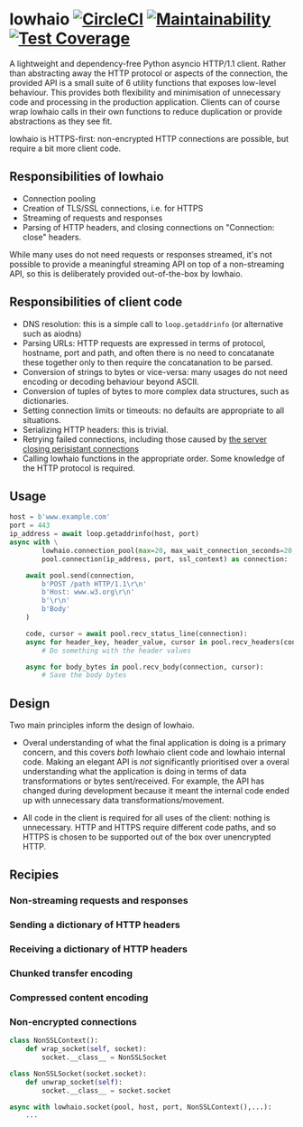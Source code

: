 # lowhaio [![CircleCI](https://circleci.com/gh/michalc/lowhaio.svg?style=svg)](https://circleci.com/gh/michalc/lowhaio) [![Maintainability](https://api.codeclimate.com/v1/badges/418d72f1de909bff27b6/maintainability)](https://codeclimate.com/github/michalc/lowhaio/maintainability) [![Test Coverage](https://api.codeclimate.com/v1/badges/418d72f1de909bff27b6/test_coverage)](https://codeclimate.com/github/michalc/lowhaio/test_coverage)

A lightweight and dependency-free Python asyncio HTTP/1.1 client. Rather than abstracting away the HTTP protocol or aspects of the connection, the provided API is a small suite of 6 utility functions that exposes low-level behaviour. This provides both flexibility and minimisation of unnecessary code and processing in the production application. Clients can of course wrap lowhaio calls in their own functions to reduce duplication or provide abstractions as they see fit.

lowhaio is HTTPS-first: non-encrypted HTTP connections are possible, but require a bit more client code.


## Responsibilities of lowhaio

- Connection pooling
- Creation of TLS/SSL connections, i.e. for HTTPS
- Streaming of requests and responses
- Parsing of HTTP headers, and closing connections on "Connection: close" headers.

While many uses do not need requests or responses streamed, it's not possible to provide a meaningful streaming API on top of a non-streaming API, so this is deliberately provided out-of-the-box by lowhaio.


## Responsibilities of client code

- DNS resolution: this is a simple call to `loop.getaddrinfo` (or alternative such as aiodns)
- Parsing URLs: HTTP requests are expressed in terms of protocol, hostname, port and path, and often there is no need to concatanate these together only to then require the concatanation to be parsed.
- Conversion of strings to bytes or vice-versa: many usages do not need encoding or decoding behaviour beyond ASCII.
- Conversion of tuples of bytes to more complex data structures, such as dictionaries.
- Setting connection limits or timeouts: no defaults are appropriate to all situations.
- Serializing HTTP headers: this is trivial.
- Retrying failed connections, including those caused by [the server closing perisistant connections](https://www.w3.org/Protocols/rfc2616/rfc2616-sec8.html#sec8.1.4)
- Calling lowhaio functions in the appropriate order. Some knowledge of the HTTP protocol is required.


## Usage

```python
host = b'www.example.com'
port = 443
ip_address = await loop.getaddrinfo(host, port)
async with \
        lowhaio.connection_pool(max=20, max_wait_connection_seconds=20, max_requests_per_connection=20, max_idle_seconds=5, max_wait_send_recv_seconds=10, chunk_bytes=4096) as pool, \
        pool.connection(ip_address, port, ssl_context) as connection:

    await pool.send(connection,
        b'POST /path HTTP/1.1\r\n'
        b'Host: www.w3.org\r\n'
        b'\r\n'
        b'Body'
    )

    code, cursor = await pool.recv_status_line(connection):
    async for header_key, header_value, cursor in pool.recv_headers(connection, cursor):
        # Do something with the header values

    async for body_bytes in pool.recv_body(connection, cursor):
        # Save the body bytes
```


## Design

Two main principles inform the design of lowhaio.

- Overal understanding of what the final application is doing is a primary concern, and this covers _both_ lowhaio client code and lowhaio internal code. Making an elegant API is _not_ significantly prioritised over a overal understanding what the application is doing in terms of data transformations or bytes sent/received. For example, the API has changed during development because it meant the internal code ended up with unnecessary data transformations/movement.

- All code in the client is required for all uses of the client: nothing is unnecessary. HTTP and HTTPS require different code paths, and so HTTPS is chosen to be supported out of the box over unencrypted HTTP.


## Recipies

### Non-streaming requests and responses

### Sending a dictionary of HTTP headers

### Receiving a dictionary of HTTP headers

### Chunked transfer encoding

### Compressed content encoding

### Non-encrypted connections

```python
class NonSSLContext():
    def wrap_socket(self, socket):
        socket.__class__ = NonSSLSocket

class NonSSLSocket(socket.socket):
    def unwrap_socket(self):
        socket.__class__ = socket.socket

async with lowhaio.socket(pool, host, port, NonSSLContext(),...):
    ...
```
